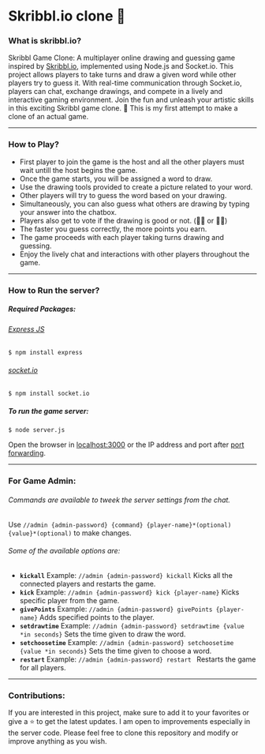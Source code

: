 # Skribbl.io clone 🎨

###  What is skribbl.io?
Skribbl Game Clone: A multiplayer online drawing and guessing game inspired by [Skribbl.io](http://skribbl.io "Skribbl.io"), implemented using Node.js and Socket.io.
This project allows players to take turns and draw a given word while other players try to guess it. With real-time communication through Socket.io, players can chat, exchange drawings, and compete in a lively and interactive gaming environment. Join the fun and unleash your artistic skills in this exciting Skribbl game clone. 🎨
This is my first attempt to make a clone of an actual game.

------------

###  How to Play?
- First player to join the game is the host and all the other players must wait untill the host begins the game.
- Once the game starts, you will be assigned a word to draw.
- Use the drawing tools provided to create a picture related to your word.
- Other players will try to guess the word based on your drawing.
- Simultaneously, you can also guess what others are drawing by typing your answer into the chatbox.
- Players also get to vote if the drawing is good or not. (👍🏻 or 👎🏻)
- The faster you guess correctly, the more points you earn.
- The game proceeds with each player taking turns drawing and guessing.
- Enjoy the lively chat and interactions with other players throughout the game.

------------
###  How to Run the server?
##### Required Packages:
######  [Express JS](http://www.npmjs.com/package/express "Express JS")
`$ npm install express`

######  [socket.io](http://www.npmjs.com/package/socket.io "socket.io")
`$ npm install socket.io`

##### To run the game server:
`$ node server.js`

Open the browser in [localhost:3000](http://localhost:3000 "localhost:3000") or the IP address and port after [port forwarding](https://en.wikipedia.org/wiki/Port_forwarding "port forwarding").

------------
###  For Game Admin:
###### Commands are available to tweek the server settings from the chat.
Use `//admin {admin-password} {command} {player-name}*(optional) {value}*(optional)` to make changes.
###### Some of the available options are:
- **`kickall`** Example: `//admin {admin-password} kickall` Kicks all the connected players and restarts the game.
- **`kick`** Example: `//admin {admin-password} kick {player-name}` Kicks specific player from the game.
- **`givePoints`** Example: `//admin {admin-password} givePoints {player-name}` Adds specified points to the player.
- **`setdrawtime`** Example: `//admin {admin-password} setdrawtime {value *in seconds}` Sets the time given to draw the word.
- **`setchoosetime`** Example: `//admin {admin-password} setchoosetime {value *in seconds}` Sets the time given to choose a word.
- **`restart`** Example: `//admin {admin-password} restart ` Restarts the game for all players.

------------
###  Contributions:
If you are interested in this project, make sure to add it to your favorites or give a ⭐ to get the latest updates.
I am open to improvements especially in the server code.
Please feel free to clone this repository and modify or improve anything as you wish.
